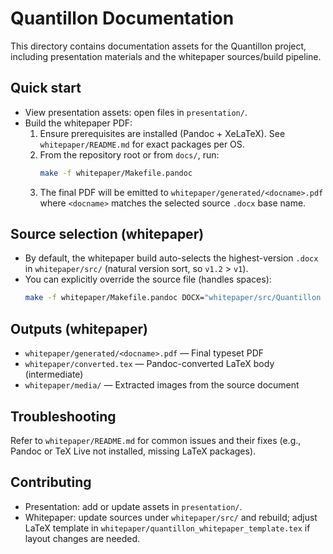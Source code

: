 # Quantillon Documentation

This directory contains documentation assets for the Quantillon project, including presentation materials and the whitepaper sources/build pipeline.

## Quick start

- View presentation assets: open files in `presentation/`.
- Build the whitepaper PDF:
  1) Ensure prerequisites are installed (Pandoc + XeLaTeX). See `whitepaper/README.md` for exact packages per OS.
  2) From the repository root or from `docs/`, run:
     ```bash
     make -f whitepaper/Makefile.pandoc
     ```
  3) The final PDF will be emitted to `whitepaper/generated/<docname>.pdf` where `<docname>` matches the selected source `.docx` base name.

## Source selection (whitepaper)

- By default, the whitepaper build auto-selects the highest-version `.docx` in `whitepaper/src/` (natural version sort, so `v1.2` > `v1`).
- You can explicitly override the source file (handles spaces):
  ```bash
  make -f whitepaper/Makefile.pandoc DOCX="whitepaper/src/Quantillon Protocol Whitepaper v1.2.docx"
  ```

## Outputs (whitepaper)

- `whitepaper/generated/<docname>.pdf` — Final typeset PDF
- `whitepaper/converted.tex` — Pandoc-converted LaTeX body (intermediate)
- `whitepaper/media/` — Extracted images from the source document

## Troubleshooting

Refer to `whitepaper/README.md` for common issues and their fixes (e.g., Pandoc or TeX Live not installed, missing LaTeX packages).

## Contributing

- Presentation: add or update assets in `presentation/`.
- Whitepaper: update sources under `whitepaper/src/` and rebuild; adjust LaTeX template in `whitepaper/quantillon_whitepaper_template.tex` if layout changes are needed. 